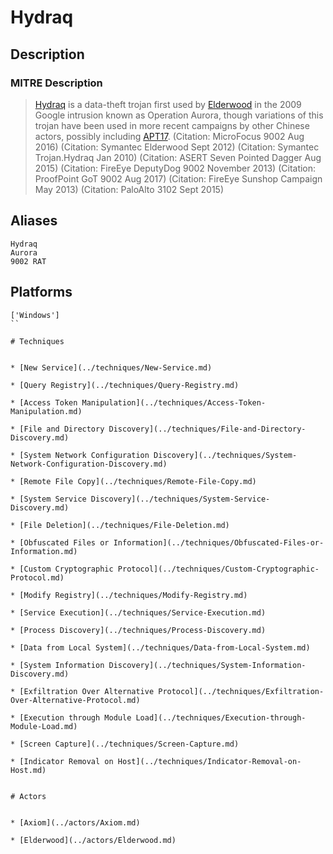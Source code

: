 
# Hydraq

## Description

### MITRE Description

> [Hydraq](https://attack.mitre.org/software/S0203) is a data-theft trojan first used by [Elderwood](https://attack.mitre.org/groups/G0066) in the 2009 Google intrusion known as Operation Aurora, though variations of this trojan have been used in more recent campaigns by other Chinese actors, possibly including [APT17](https://attack.mitre.org/groups/G0025). (Citation: MicroFocus 9002 Aug 2016) (Citation: Symantec Elderwood Sept 2012) (Citation: Symantec Trojan.Hydraq Jan 2010) (Citation: ASERT Seven Pointed Dagger Aug 2015) (Citation: FireEye DeputyDog 9002 November 2013) (Citation: ProofPoint GoT 9002 Aug 2017) (Citation: FireEye Sunshop Campaign May 2013) (Citation: PaloAlto 3102 Sept 2015)

## Aliases

```
Hydraq
Aurora
9002 RAT
```

## Platforms

```
['Windows']
``

# Techniques


* [New Service](../techniques/New-Service.md)

* [Query Registry](../techniques/Query-Registry.md)
    
* [Access Token Manipulation](../techniques/Access-Token-Manipulation.md)
    
* [File and Directory Discovery](../techniques/File-and-Directory-Discovery.md)
    
* [System Network Configuration Discovery](../techniques/System-Network-Configuration-Discovery.md)
    
* [Remote File Copy](../techniques/Remote-File-Copy.md)
    
* [System Service Discovery](../techniques/System-Service-Discovery.md)
    
* [File Deletion](../techniques/File-Deletion.md)
    
* [Obfuscated Files or Information](../techniques/Obfuscated-Files-or-Information.md)
    
* [Custom Cryptographic Protocol](../techniques/Custom-Cryptographic-Protocol.md)
    
* [Modify Registry](../techniques/Modify-Registry.md)
    
* [Service Execution](../techniques/Service-Execution.md)
    
* [Process Discovery](../techniques/Process-Discovery.md)
    
* [Data from Local System](../techniques/Data-from-Local-System.md)
    
* [System Information Discovery](../techniques/System-Information-Discovery.md)
    
* [Exfiltration Over Alternative Protocol](../techniques/Exfiltration-Over-Alternative-Protocol.md)
    
* [Execution through Module Load](../techniques/Execution-through-Module-Load.md)
    
* [Screen Capture](../techniques/Screen-Capture.md)
    
* [Indicator Removal on Host](../techniques/Indicator-Removal-on-Host.md)
    

# Actors


* [Axiom](../actors/Axiom.md)

* [Elderwood](../actors/Elderwood.md)
    
